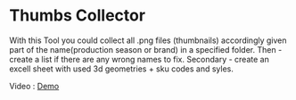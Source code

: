 # Thumbs Collector

<blockquote class="imgur-embed-pub" lang="en" data-id="kBwqu55"><a href="https://i.imgur.com/kBwqu55.png"></a></blockquote><script async src="//s.imgur.com/min/embed.js" charset="utf-8"></script>

With this Tool you could collect all .png files (thumbnails) accordingly given part of the name(production season or brand) in a specified folder. 
Then - create a list if there are any wrong names to fix. 
Secondary - create an excell sheet with used 3d geometries + sku codes and syles.

<div>Video : <a href="https://www.dropbox.com/s/uxocamjronob963/ThumbsCollector_.mp4?dl=0">Demo</a></div>
